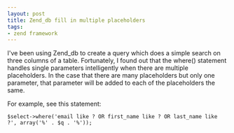```yaml
---
layout: post
title: Zend_db fill in multiple placeholders
tags:
- zend framework
---
```

I've been using Zend_db to create a query which does a simple search on three columns of a table.  Fortunately, I found out that the where() statement handles single parameters intelligently when there are multiple placeholders.  In the case that there are many placeholders but only one parameter, that parameter will be added to each of the placeholders the same.

For example, see this statement:

```php?start_inline=1
$select->where('email like ? OR first_name like ? OR last_name like ?', array('%' . $q . '%'));
```
    
